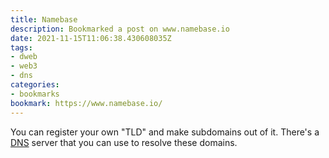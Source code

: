 ```yaml
---
title: Namebase
description: Bookmarked a post on www.namebase.io
date: 2021-11-15T11:06:38.430608035Z
tags:
- dweb
- web3
- dns
categories:
- bookmarks
bookmark: https://www.namebase.io/
---
```


You can register your own "TLD" and make subdomains out of it. There's a [DNS](https://www.namebase.io/blog/how-to-access-handshake-domains/) server that you can use to resolve these domains.
